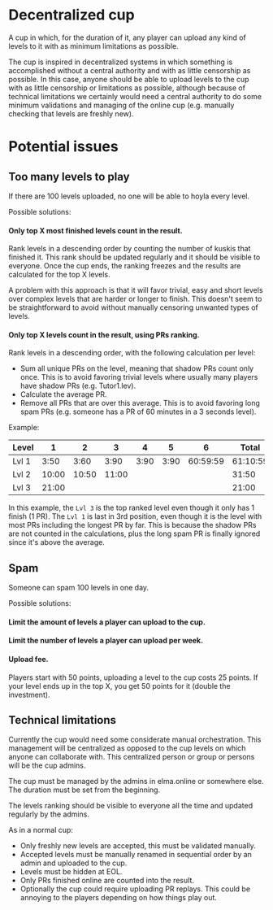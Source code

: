# Decentralized cup
A cup in which, for the duration of it, any player can upload any kind of levels to it with as minimum limitations as possible.

The cup is inspired in decentralized systems in which something is accomplished without a central authority and with as little censorship as possible. In this case, anyone should be able to upload levels to the cup with as little censorship or limitations as possible, although because of technical limitations we certainly would need a central authority to do some minimum validations and managing of the online cup (e.g. manually checking that levels are freshly new).

# Potential issues

## Too many levels to play

If there are 100 levels uploaded, no one will be able to hoyla every level.

Possible solutions:
#### Only top X most finished levels count in the result.
Rank levels in a descending order by counting the number of kuskis that finished it. This rank should be updated regularly and it should be visible to everyone. Once the cup ends, the ranking freezes and the results are calculated for the top X levels.

A problem with this approach is that it will favor trivial, easy and short levels over complex levels that are harder or longer to finish. This doesn't seem to be straightforward to avoid without manually censoring unwanted types of levels.  

#### Only top X levels count in the result, using PRs ranking.
Rank levels in a descending order, with the following calculation per level:
- Sum all unique PRs on the level, meaning that shadow PRs count only once. This is to avoid favoring trivial levels where usually many players have shadow PRs (e.g. Tutor1.lev).
- Calculate the average PR.
- Remove all PRs that are over this average. This is to avoid favoring long spam PRs (e.g. someone has a PR of 60 minutes in a 3 seconds level).

Example: 

<table><thead><tr><th>Level</th><th>1</th><th>2</th><th>3</th><th>4</th><th>5</th><th>6</th><th>Total</th><th>Average</th><th>Rank</th><th>Top</th></tr></thead><tbody><tr><td>Lvl 1</td><td>3:50</td><td>3:60</td><td>3:90</td><td>3:90</td><td>3:90</td><td>60:59:59</td><td>61:10:59</td><td>15:17:64</td><td>11:00</td><td>3</td></tr><tr><td>Lvl 2</td><td>10:00</td><td>10:50</td><td>11:00</td><td></td><td></td><td></td><td>31:50</td><td>10:50</td><td>20:50</td><td>2</td></tr><tr><td>Lvl 
3</td><td>21:00</td><td></td><td></td><td></td><td></td><td></td><td>21:00</td><td>21:00</td><td>21:00</td><td>1</td></tr></tbody></table>

In this example, the `Lvl 3` is the top ranked level even though it only has 1 finish (1 PR). The `Lvl 1` is last in 3rd position, even though it is the level with most PRs including the longest PR by far. This is because the shadow PRs are not counted in the calculations, plus the long spam PR is finally ignored since it's above the average.

## Spam

Someone can spam 100 levels in one day. 

Possible solutions:
#### Limit the amount of levels a player can upload to the cup.
#### Limit the number of levels a player can upload per week.
#### Upload fee.
Players start with 50 points, uploading a level to the cup costs 25 points.
If your level ends up in the top X, you get 50 points for it (double the investment).

## Technical limitations

Currently the cup would need some considerate manual orchestration. This management will be centralized as opposed to the cup levels on which anyone can collaborate with. This centralized person or group or persons will be the cup admins.

The cup must be managed by the admins in elma.online or somewhere else. The duration must be set from the beginning.

The levels ranking should be visible to everyone all the time and updated regularly by the admins.

As in a normal cup:
- Only freshly new levels are accepted, this must be validated manually.
- Accepted levels must be manually renamed in sequential order by an admin and uploaded to the cup.
- Levels must be hidden at EOL.
- Only PRs finished online are counted into the result.
- Optionally the cup could require uploading PR replays. This could be annoying to the players depending on how things play out.


